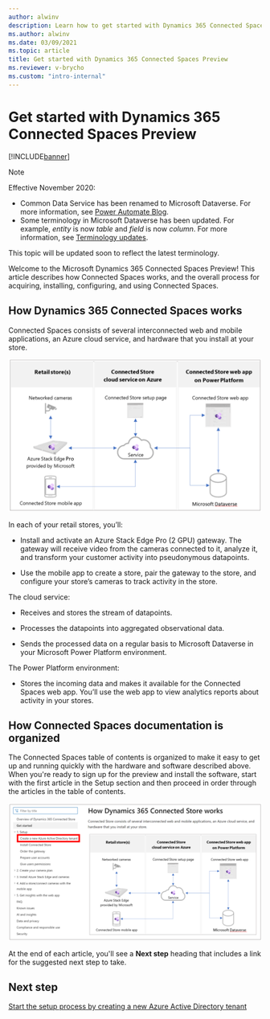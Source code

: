 ```yaml
---
author: alwinv
description: Learn how to get started with Dynamics 365 Connected Spaces Preview by signing up for the preview, installing the software, and ordering Azure Stack Edge
ms.author: alwinv
ms.date: 03/09/2021
ms.topic: article
title: Get started with Dynamics 365 Connected Spaces Preview
ms.reviewer: v-brycho
ms.custom: "intro-internal"
---
```


# Get started with Dynamics 365 Connected Spaces Preview

[!INCLUDE[banner](includes/banner.md)]

> [!NOTE]
> Effective November 2020:
>
> - Common Data Service has been renamed to Microsoft Dataverse. For more information, see [Power Automate Blog](https://aka.ms/PAuAppBlog).
> - Some terminology in Microsoft Dataverse has been updated. For example, *entity* is now *table* and *field* is now *column*. For more information, see [Terminology updates](/powerapps/maker/data-platform/data-platform-intro).
>
> This topic will be updated soon to reflect the latest terminology.

Welcome to the Microsoft Dynamics 365 Connected Spaces Preview! This article describes how Connected Spaces works, and the overall process for acquiring, installing, configuring, and using Connected Spaces. 

## How Dynamics 365 Connected Spaces works

Connected Spaces consists of several interconnected web and mobile applications, an Azure cloud service, and hardware that you install at your store.

![Illustration of retail store, Azure cloud service and Power Platorm components.](media/how-cs-works.png "Illustration of retail store, Azure cloud service and Power Platorm components")
 
In each of your retail stores, you’ll:

- Install and activate an Azure Stack Edge Pro (2 GPU) gateway. The gateway will receive video from the cameras connected to it, analyze it, and transform your customer activity into pseudonymous datapoints.

- Use the mobile app to create a store, pair the gateway to the store, and configure your store’s cameras to track activity in the store.

The cloud service:

- Receives and stores the stream of datapoints.

- Processes the datapoints into aggregated observational data.

- Sends the processed data on a regular basis to Microsoft Dataverse in your Microsoft Power Platform environment.

The Power Platform environment:

- Stores the incoming data and makes it available for the Connected Spaces web app. You’ll use the web app to view analytics reports about activity in your stores.

## How Connected Spaces documentation is organized

The Connected Spaces table of contents is organized to make it easy to get up and running quickly with the hardware and software described above. When you're ready to sign up for the preview and install the software, start with the first article in the Setup section and then proceed in order through the articles in the table of contents.

![Screen shot of Connected Spaces table of contents with first setup step highlighted.](media/setup-first-step.PNG "Screen shot of Connected Spaces table of contents with first setup step highlighted")

At the end of each article, you'll see a **Next step** heading that includes a link for the suggested next step to take.

## Next step

[Start the setup process by creating a new Azure Active Directory tenant](admin-create-new-tenant.md)
